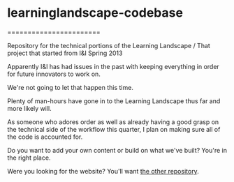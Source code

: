 # learninglandscape-codebase
=======================

Repository for the technical portions of the Learning Landscape / That project that started from I&amp;I Spring 2013

Apparently I&I has had issues in the past with keeping everything in order for future innovators to work on.

We're not going to let that happen this time.

Plenty of man-hours have gone in to the Learning Landscape thus far and more likely will.

As someone who adores order as well as already having a good grasp on the technical side of the workflow this quarter, I plan on making sure all of the code is accounted for.

Do you want to add your own content or build on what we've built? You're in the right place.

Were you looking for the website? You'll want [the other repository](https://github.com/aztec8/mindcraft-site).
